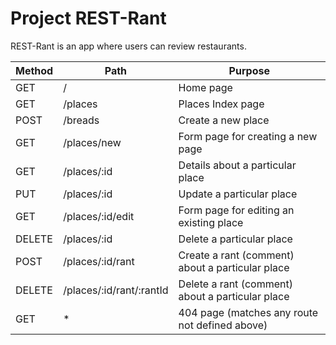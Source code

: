 # Project REST-Rant

REST-Rant is an app where users can review restaurants.

| Method | Path | Purpose |
| ------ | ---- | ------- |
| GET    | /    | Home page |
| GET    | /places | Places Index page |
| POST   | /breads | Create a new place |
| GET    | /places/new | Form page for creating a new page |
| GET    | /places/:id | Details about a particular place |
| PUT    | /places/:id | Update a particular place |
| GET    | /places/:id/edit | Form page for editing an existing place |
| DELETE | /places/:id | Delete a particular place |
| POST   | /places/:id/rant | Create a rant (comment) about a particular place |
| DELETE | /places/:id/rant/:rantId | Delete a rant (comment) about a particular place |
| GET    | * | 404 page (matches any route not defined above) |